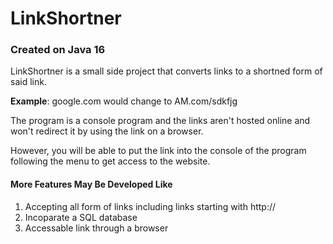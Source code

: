 # LinkShortner
### Created on Java 16
LinkShortner is a small side project that converts links to a shortned form of said link.

**Example**: google.com would change to AM.com/sdkfjg 

The program is a console program and the links aren't hosted online and won't redirect it by using the link on a browser.

However, you will be able to put the link into the console of the program following the menu to get access to the website.


#### More Features May Be Developed Like
1. Accepting all form of links including links starting with http://
2. Incoparate a SQL database
3. Accessable link through a browser
